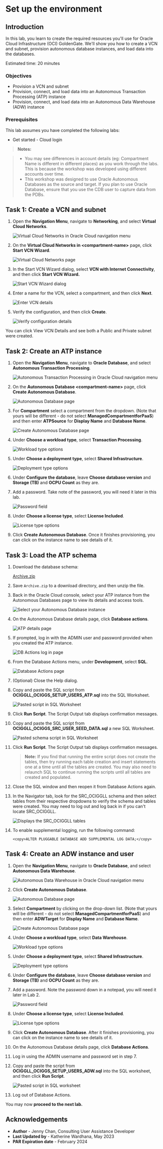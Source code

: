 # Set up the environment

## Introduction

In this lab, you learn to create the required resources you'll use for Oracle Cloud Infrastructure (OCI) GoldenGate. We'll show you how to create a VCN and subnet, provision autonomous database instances, and load data into the databases.

Estimated time: 20 minutes

### Objectives

-  Provision a VCN and subnet
-  Provision, connect, and load data into an Autonomous Transaction Processing (ATP) instance
-  Provision, connect, and load data into an Autonomous Data Warehouse (ADW) instance

### Prerequisites

This lab assumes you have completed the following labs:
* Get started - Cloud login

> **Notes:** 

> * You may see differences in account details (eg: Compartment Name is different in different places) as you work through the labs. This is because the workshop was developed using different accounts over time.
> * This workshop was designed to use Oracle Autonomous Databases as the source and target. If you plan to use Oracle Database, ensure that you use the CDB user to capture data from the PDBs.

## Task 1: Create a VCN and subnet

1.  Open the **Navigation Menu**, navigate to **Networking**, and select **Virtual Cloud Networks**.

	![Virtual Cloud Networks in Oracle Cloud navigation menu](https://oracle-livelabs.github.io/goldengate/ggs-common/adb/images/networking-vcn.png " ")

2.  On the **Virtual Cloud Networks in &lt;compartment-name&gt;** page, click **Start VCN Wizard**.

	![Virtual Cloud Networks page](https://oracle-livelabs.github.io/goldengate/ggs-common/adb/images/01-02-start-vcn-wizard.png " ")

3.  In the Start VCN Wizard dialog, select **VCN with Internet Connectivity**, and then click **Start VCN Wizard.**

    ![Start VCN Wizard dialog](https://oracle-livelabs.github.io/goldengate/ggs-common/adb/images/01-03-vcn-wizard.png " ")

4.  Enter a name for the VCN, select a compartment, and then click **Next**.

    ![Enter VCN details](https://oracle-livelabs.github.io/goldengate/ggs-common/adb/images/01-04-vcn-details.png " ")

5.  Verify the configuration, and then click **Create**.

    ![Verify configuration details](https://oracle-livelabs.github.io/goldengate/ggs-common/adb/images/01-05-create-vcn.png " ")

You can click View VCN Details and see both a Public and Private subnet were created.

## Task 2: Create an ATP instance

1.  Open the **Navigation Menu**, navigate to **Oracle Database**, and select **Autonomous Transaction Processing**.

	![Autonomous Transaction Processing in Oracle Cloud navigation menu](https://oracle-livelabs.github.io/goldengate/ggs-common/adb/images/database-atp.png " ")

2.  On the **Autonomous Database &lt;compartment-name&gt;** page, click **Create Autonomous Database**.

    ![Autonomous Database page](https://oracle-livelabs.github.io/goldengate/ggs-common/adb/images/01-02-create-adb.png " ")

3. For **Compartment** select a compartment from the dropdown. (Note that yours will be different - do not select **ManagedCompartmentforPaaS**) and then enter **ATPSource** for **Display Name** and **Database Name**.

    ![Create Autonomous Database page](https://oracle-livelabs.github.io/goldengate/ggs-common/adb/images/02-03-compartment.png " ")

4.  Under **Choose a workload type**, select **Transaction Processing**.

    ![Workload type options](https://oracle-livelabs.github.io/goldengate/ggs-common/adb/images/02-04-workload.png " ")

5.  Under **Choose a deployment type**, select **Shared Infrastructure**.

    ![Deployment type options](https://oracle-livelabs.github.io/goldengate/ggs-common/adb/images/02-05-deployment.png " ")

6.  Under **Configure the database**, leave **Choose database version** and **Storage (TB)** and **OCPU Count** as they are.

7.  Add a password. Take note of the password, you will need it later in this lab.

    ![Password field](https://oracle-livelabs.github.io/goldengate/ggs-common/adb/images/02-07-pw.png " ")

8.  Under **Choose a license type**, select **License Included**.

    ![License type options](https://oracle-livelabs.github.io/goldengate/ggs-common/adb/images/02-08-license.png " ")

9.  Click **Create Autonomous Database**. Once it finishes provisioning, you can click on the instance name to see details of it.


## Task 3: Load the ATP schema

1.  Download the database schema:

    [Archive.zip](https://objectstorage.us-ashburn-1.oraclecloud.com/p/VEKec7t0mGwBkJX92Jn0nMptuXIlEpJ5XJA-A6C9PymRgY2LhKbjWqHeB5rVBbaV/n/c4u04/b/livelabsfiles/o/data-management-library-files/Archive.zip)

2.  Save `Archive.zip` to a download directory, and then unzip the file.

3.  Back in the Oracle Cloud console, select your ATP instance from the Autonomous Databases page to view its details and access tools.

    ![Select your Autonomous Database instance](https://oracle-livelabs.github.io/goldengate/ggs-common/adb/images/03-03-atp.png " ")

4.  On the Autonomous Database details page, click **Database actions**.

    ![ATP details page](https://oracle-livelabs.github.io/goldengate/ggs-common/adb/images/03-04-dbdetails.png)

5.  If prompted, log in with the ADMIN user and password provided when you created the ATP instance.

    ![DB Actions log in page](https://oracle-livelabs.github.io/goldengate/ggs-common/adb/images/03-05-login.png " ")

6.  From the Database Actions menu, under **Development**, select **SQL**.

    ![Database Actions page](https://oracle-livelabs.github.io/goldengate/ggs-common/adb/images/03-06-db-actions.png " ")

7.  (Optional) Close the Help dialog.

8.  Copy and paste the SQL script from **OCIGGLL\_OCIGGS\_SETUP\_USERS\_ATP.sql** into the SQL Worksheet.

    ![Pasted script in SQL Worksheet](https://oracle-livelabs.github.io/goldengate/ggs-common/adb/images/03-08-atp-sql.png " ")

9.  Click **Run Script**. The Script Output tab displays confirmation messages.

10. Copy and paste the SQL script from **OCIGGLL\_OCIGGS\_SRC\_USER\_SEED\_DATA.sql** a new SQL Worksheet.

    ![Pasted schema script in SQL Worksheet](https://oracle-livelabs.github.io/goldengate/ggs-common/adb/images/03-10-atp-schema.png " ")

11. Click **Run Script**. The Script Output tab displays confirmation messages.

	> **Note:** If you find that running the entire script does not create the tables, then try running each table creation and insert statements one at a time until all the tables are created. You may also need to relaunch SQL to continue running the scripts until all tables are created and populated.

12. Close the SQL window and then reopen it from Database Actions again.

13. In the Navigator tab, look for the SRC\_OCIGGLL schema and then select tables from their respective dropdowns to verify the schema and tables were created. You may need to log out and log back in if you can't locate SRC\_OCIGGLL.

    ![Displays the SRC\_OCIGGLL tables](https://oracle-livelabs.github.io/goldengate/ggs-common/adb/images/03-11-verify.png " ")

14. To enable supplemental logging, run the following command:

    ```
    <copy>ALTER PLUGGABLE DATABASE ADD SUPPLEMENTAL LOG DATA;</copy>
    ```

## Task 4: Create an ADW instance and user

1.  Open the **Navigation Menu**, navigate to **Oracle Database**, and select **Autonomous Data Warehouse**.

	![Autonomous Data Warehouse in Oracle Cloud navigation menu](https://oracle-livelabs.github.io/common/images/console/database-adw.png " ")

2.  Click **Create Autonomous Database**.

    ![Autonomous Database page](https://oracle-livelabs.github.io/goldengate/ggs-common/adb/images/01-02-create-adb.png " ")

3. Select **Compartment** by clicking on the drop-down list. (Note that yours will be different - do not select **ManagedCompartmentforPaaS**) and then enter **ADWTarget** for **Display Name** and **Database Name**.

    ![Create Autonomous Database page](https://oracle-livelabs.github.io/goldengate/ggs-common/adb/images/02-03-compartment.png " ")

4.  Under **Choose a workload type**, select **Data Warehouse**.

    ![Workload type options](https://oracle-livelabs.github.io/goldengate/ggs-common/adb/images/02-04-workload.png " ")

5.  Under **Choose a deployment type**, select **Shared Infrastructure**.

    ![Deployment type options](https://oracle-livelabs.github.io/goldengate/ggs-common/adb/images/02-05-deployment.png " ")

6.  Under **Configure the database**, leave **Choose database version** and **Storage (TB)** and **OCPU Count** as they are.

7.  Add a password. Note the password down in a notepad, you will need it later in Lab 2.

    ![Password field](https://oracle-livelabs.github.io/goldengate/ggs-common/adb/images/02-07-pw.png " ")

8.  Under **Choose a license type**, select **License Included**.

    ![License type options](https://oracle-livelabs.github.io/goldengate/ggs-common/adb/images/02-08-license.png " ")

9.  Click **Create Autonomous Database**. After it finishes provisioning, you can click on the instance name to see details of it.

10. On the Autonomous Database details page, click **Database Actions**.

11. Log in using the ADMIN username and password set in step 7.

12. Copy and paste the script from **OCIGGLL\_OCIGGS\_SETUP\_USERS\_ADW.sql** into the SQL worksheet, and then click **Run Script**.

	![Pasted script in SQL worksheet](https://oracle-livelabs.github.io/goldengate/ggs-common/adb/images/04-05-adw.png " ")

13. Log out of Database Actions.

You may now **proceed to the next lab.**

## Acknowledgements

- **Author** - Jenny Chan, Consulting User Assistance Developer
- **Last Updated by** - Katherine Wardhana, May 2023
- **PAR Expiration date** - February 2024
